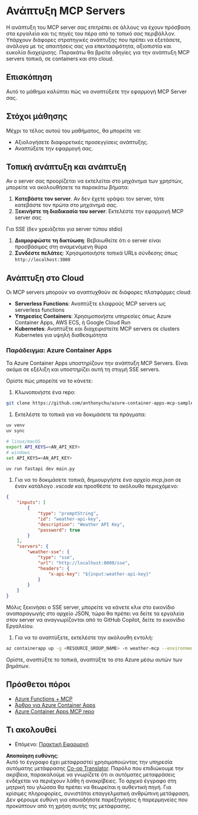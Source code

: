 <!--
CO_OP_TRANSLATOR_METADATA:
{
  "original_hash": "7816cc28f7ab9a54e31f9246429ffcd9",
  "translation_date": "2025-05-17T12:52:37+00:00",
  "source_file": "03-GettingStarted/08-deployment/README.md",
  "language_code": "el"
}
-->
# Ανάπτυξη MCP Servers

Η ανάπτυξη του MCP server σας επιτρέπει σε άλλους να έχουν πρόσβαση στα εργαλεία και τις πηγές του πέρα από το τοπικό σας περιβάλλον. Υπάρχουν διάφορες στρατηγικές ανάπτυξης που πρέπει να εξετάσετε, ανάλογα με τις απαιτήσεις σας για επεκτασιμότητα, αξιοπιστία και ευκολία διαχείρισης. Παρακάτω θα βρείτε οδηγίες για την ανάπτυξη MCP servers τοπικά, σε containers και στο cloud.

## Επισκόπηση

Αυτό το μάθημα καλύπτει πώς να αναπτύξετε την εφαρμογή MCP Server σας.

## Στόχοι μάθησης

Μέχρι το τέλος αυτού του μαθήματος, θα μπορείτε να:

- Αξιολογήσετε διαφορετικές προσεγγίσεις ανάπτυξης.
- Αναπτύξετε την εφαρμογή σας.

## Τοπική ανάπτυξη και ανάπτυξη

Αν ο server σας προορίζεται να εκτελείται στο μηχάνημα των χρηστών, μπορείτε να ακολουθήσετε τα παρακάτω βήματα:

1. **Κατεβάστε τον server**. Αν δεν έχετε γράψει τον server, τότε κατεβάστε τον πρώτα στο μηχάνημά σας. 
1. **Ξεκινήστε τη διαδικασία του server**: Εκτελέστε την εφαρμογή MCP server σας 

Για SSE (δεν χρειάζεται για server τύπου stdio)

1. **Διαμορφώστε τη δικτύωση**: Βεβαιωθείτε ότι ο server είναι προσβάσιμος στη αναμενόμενη θύρα 
1. **Συνδέστε πελάτες**: Χρησιμοποιήστε τοπικά URLs σύνδεσης όπως `http://localhost:3000`

## Ανάπτυξη στο Cloud

Οι MCP servers μπορούν να αναπτυχθούν σε διάφορες πλατφόρμες cloud:

- **Serverless Functions**: Αναπτύξτε ελαφρούς MCP servers ως serverless functions
- **Υπηρεσίες Containers**: Χρησιμοποιήστε υπηρεσίες όπως Azure Container Apps, AWS ECS, ή Google Cloud Run
- **Kubernetes**: Αναπτύξτε και διαχειριστείτε MCP servers σε clusters Kubernetes για υψηλή διαθεσιμότητα

### Παράδειγμα: Azure Container Apps

Τα Azure Container Apps υποστηρίζουν την ανάπτυξη MCP Servers. Είναι ακόμα σε εξέλιξη και υποστηρίζει αυτή τη στιγμή SSE servers.

Ορίστε πώς μπορείτε να το κάνετε:

1. Κλωνοποιήστε ένα repo:

  ```sh
  git clone https://github.com/anthonychu/azure-container-apps-mcp-sample.git
  ```

1. Εκτελέστε το τοπικά για να δοκιμάσετε τα πράγματα:

  ```sh
  uv venv
  uv sync

  # linux/macOS
  export API_KEYS=<AN_API_KEY>
  # windows
  set API_KEYS=<AN_API_KEY>

  uv run fastapi dev main.py
  ```

1. Για να το δοκιμάσετε τοπικά, δημιουργήστε ένα αρχείο *mcp.json* σε έναν κατάλογο *.vscode* και προσθέστε το ακόλουθο περιεχόμενο:

  ```json
  {
      "inputs": [
          {
              "type": "promptString",
              "id": "weather-api-key",
              "description": "Weather API Key",
              "password": true
          }
      ],
      "servers": {
          "weather-sse": {
              "type": "sse",
              "url": "http://localhost:8000/sse",
              "headers": {
                  "x-api-key": "${input:weather-api-key}"
              }
          }
      }
  }
  ```

  Μόλις ξεκινήσει ο SSE server, μπορείτε να κάνετε κλικ στο εικονίδιο αναπαραγωγής στο αρχείο JSON, τώρα θα πρέπει να δείτε τα εργαλεία στον server να αναγνωρίζονται από το GitHub Copilot, δείτε το εικονίδιο Εργαλείου. 

1. Για να το αναπτύξετε, εκτελέστε την ακόλουθη εντολή:

  ```sh
  az containerapp up -g <RESOURCE_GROUP_NAME> -n weather-mcp --environment mcp -l westus --env-vars API_KEYS=<AN_API_KEY> --source .
  ```

Ορίστε, αναπτύξτε το τοπικά, αναπτύξτε το στο Azure μέσω αυτών των βημάτων.

## Πρόσθετοι πόροι

- [Azure Functions + MCP](https://learn.microsoft.com/en-us/samples/azure-samples/remote-mcp-functions-dotnet/remote-mcp-functions-dotnet/)
- [Άρθρο για Azure Container Apps](https://techcommunity.microsoft.com/blog/appsonazureblog/host-remote-mcp-servers-in-azure-container-apps/4403550)
- [Azure Container Apps MCP repo](https://github.com/anthonychu/azure-container-apps-mcp-sample)

## Τι ακολουθεί

- Επόμενο: [Πρακτική Εφαρμογή](/04-PracticalImplementation/README.md)

**Αποποίηση ευθύνης**:  
Αυτό το έγγραφο έχει μεταφραστεί χρησιμοποιώντας την υπηρεσία αυτόματης μετάφρασης [Co-op Translator](https://github.com/Azure/co-op-translator). Παρόλο που επιδιώκουμε την ακρίβεια, παρακαλούμε να γνωρίζετε ότι οι αυτόματες μεταφράσεις ενδέχεται να περιέχουν λάθη ή ανακρίβειες. Το αρχικό έγγραφο στη μητρική του γλώσσα θα πρέπει να θεωρείται η αυθεντική πηγή. Για κρίσιμες πληροφορίες, συνιστάται επαγγελματική ανθρώπινη μετάφραση. Δεν φέρουμε ευθύνη για οποιαδήποτε παρεξηγήσεις ή παρερμηνείες που προκύπτουν από τη χρήση αυτής της μετάφρασης.